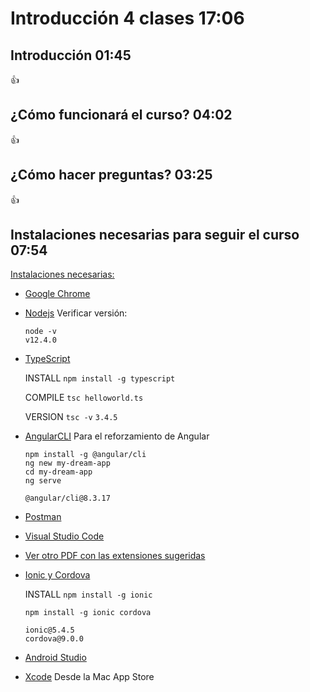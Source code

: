 # Introducción                                                                                       4 clases    17:06

## Introducción                                                                                                  01:45

:+1:

## ¿Cómo funcionará el curso?                                                                                    04:02

:+1:

## ¿Cómo hacer preguntas?                                                                                        03:25

:+1:

## Instalaciones necesarias para seguir el curso                                                                 07:54

[Instalaciones necesarias:](https://github.com/adolfodelarosaionic/CursoIonic5Udemy/blob/master/pdf/ionic-instalaciones.pdf)

* [Google Chrome](https://www.google.com/chrome/)
* [Nodejs](https://nodejs.org/es/)
  Verificar versión:
  ```
  node -v
  v12.4.0
  ```
* [TypeScript](https://www.typescriptlang.org/)
  
  INSTALL
  `npm install -g typescript`
  
  COMPILE
  `tsc helloworld.ts`
  
  VERSION
  `tsc -v`
  `3.4.5`
  
* [AngularCLI](https://cli.angular.io/) Para el reforzamiento de Angular

  ```
  npm install -g @angular/cli
  ng new my-dream-app
  cd my-dream-app
  ng serve
  ```
  
  `@angular/cli@8.3.17`
  
* [Postman](https://www.getpostman.com/)

* [Visual Studio Code](https://code.visualstudio.com/)

* [Ver otro PDF con las extensiones sugeridas](https://github.com/adolfodelarosaionic/CursoIonic5Udemy/blob/master/pdf/Visual-Studio-Code-Extensions.pdf)

* [Ionic y Cordova](https://ionicframework.com/)

  INSTALL
  `npm install -g ionic`
  
  ```
  npm install -g ionic cordova 
 
  ionic@5.4.5
  cordova@9.0.0
  ```
  
* [Android Studio](https://developer.android.com/studio/)

* [Xcode](https://developer.apple.com/xcode/) Desde la Mac App Store
